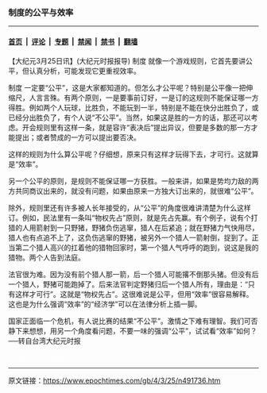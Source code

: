 ### 制度的公平与效率

---

#### [首页](../../../..?n491736) &nbsp;|&nbsp; [评论](../../../../../epoch-comment?n491736) &nbsp;|&nbsp; [专题](../../../../../epoch-special?n491736) &nbsp;|&nbsp; [禁闻](../../../../../epoch-news?n491736) &nbsp;|&nbsp; [禁书](../../../../../books?n491736) &nbsp;|&nbsp; [翻墙](https://github.com/gfw-breaker/nogfw/blob/master/README.md?n491736)


<div class="post_content" id="artbody" itemprop="articleBody">
 <!-- article content begin -->
 <p>
  【大纪元3月25日讯】(大纪元时报报导)
  <ok href="https://www.epochtimes.com/gb/tag/%E5%88%B6%E5%BA%A6.html">
   制度
  </ok>
  就像一个游戏规则，它首先要讲公平，但认真分析，可能发现它更重视效率。
 </p>
 <p>
  <ok href="https://www.epochtimes.com/gb/tag/%E5%88%B6%E5%BA%A6.html">
   制度
  </ok>
  一定要“公平”，这是大家都知道的。但怎么才公平呢？特别是公平像一把伸缩尺，人言言殊。有两个原则，一是要事前订好，一是订的这规则不能保证哪一方得胜。例如两个人玩球，比胜负，不能玩到一半，特别是不能在快分出胜负了，或已经分出胜负了，有个人说“不公平”。当然，如果这是胜的一方的话，那还可以考虑。开会规则里有这样一条，就是容许“表决后”提出异议，但要是多数的那一方才能提出；或者赞成的一方可以提出要否决。
 </p>
 <p>
  这样的规则为什么算公平呢？仔细想，原来只有这样才玩得下去，才可行。这就算是“效率”。
 </p>
 <p>
  另一个公平的原则，是规则不能保证哪一方获胜。一般来讲，如果是势均力敌的两方共同商议出来的，就没有问题，如果由原来一方独大订出来的，就很难“公平”。
 </p>
 <p>
  除外，规则里还有许多被人长年接受的，从“公平”的角度很难讲清楚为什么这样订。例如，民法里有一条叫“物权先占”原则，就是先占先赢。有个例子，说有个打猎的人用箭射到一只野猪，野猪负伤逃窜，猎人在后紧追；就在野猪力气快用尽，猎人也有点追不上了，这负伤逃窜的野猪，被另外一个猎人一箭射倒，捉到了。正当第二个猎人高兴的扛着他的猎物回家时，第一个猎人气呼呼的跑到，说这是我的猎物。两个人告到法庭。
 </p>
 <p>
  法官很为难。因为没有前个猎人那一箭，后一个猎人可能撂不倒那头猪。但没有后一个猎人，野猪可能跑掉了。后来法官判定野猪归后一个猎人所有，理由是：“只有这样才可行”。这就是“物权先占”。这很难说是公平，但用“效率”很容易解释。这也是为什么强调“效率”的“经济学”可以在法律分析上插一脚。
 </p>
 <p>
  国家正面临一个危机，有人说比赛的结果“不公平”。激情之下难有理智。我们可否静下来想想，用另一个角度看问题，不要一味的强调“公平”，试试看“效率”如何？──转自台湾大纪元时报
 </p>
 <p>
  <font color="#ffffff">
   (http://www.dajiyuan.com)
  </font>
 </p>
 <!-- article content end -->
 <div id="below_article_ad">
 </div>
</div>


---

原文链接：https://www.epochtimes.com/gb/4/3/25/n491736.htm